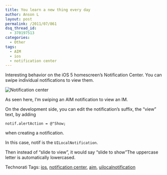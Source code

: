 ```yaml
---
title: You learn a new thing every day
author: Anson L
layout: post
permalink: /2011/07/861
dsq_thread_id:
  - 370197513
categories:
  - Other
tags:
  - AIM
  - ios
  - notification center
---
```

Interesting behavior on the iOS 5 homescreen&#8217;s Notification Center. You can swipe individual notifications to view them.

<img style="display: block; margin-left: auto; margin-right: auto;" title="notification center.PNG" src="https://i1.wp.com/apparentetch.com/wp-content/uploads/2011/07/notification-center.png?resize=512%2C147" border="0" alt="Notification center" data-recalc-dims="1" />

As seen here, I&#8217;m swiping an AIM notification to view an IM.

On the development side, you can edit the notification&#8217;s suffix, the &#8220;view&#8221; text, by adding

`notif.alertAction = @"Show;`

when creating a notification.

In this case, notif is the `UILocalNotification`.

Then instead of &#8220;slide to view&#8221;, it would say &#8220;slide to show&#8221;The uppercase letter is automatically lowercased.

<!-- Technorati Tags Start -->

Technorati Tags: <a rel="tag" href="http://technorati.com/tag/ios">ios</a>, <a rel="tag" href="http://technorati.com/tag/notification%20center">notification center</a>, <a rel="tag" href="http://technorati.com/tag/aim">aim</a>, <a rel="tag" href="http://technorati.com/tag/uilocalnotification">uilocalnotification</a>

<!-- Technorati Tags End -->